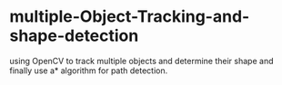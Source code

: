 # multiple-Object-Tracking-and-shape-detection
using OpenCV to track multiple objects and determine their shape and finally use a* algorithm for path detection. 
